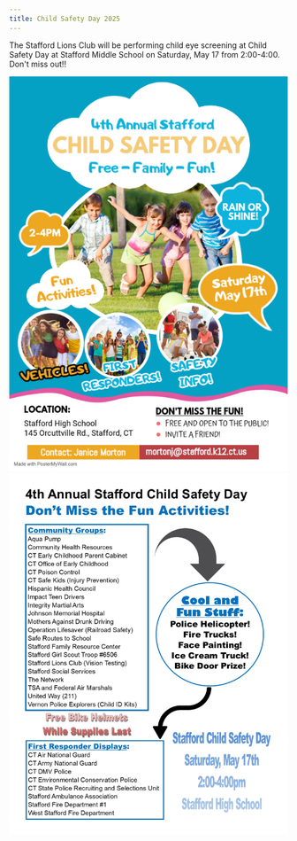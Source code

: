 ```yaml
---
title: Child Safety Day 2025
---
```

The Stafford Lions Club will be performing child eye screening at Child Safety Day at Stafford Middle School on Saturday, May 17 from 2:00-4:00. Don't miss out!!

<div class="row mb-3">
    <div class="col">
        <img class="img-fluid" src="/img/2025/safety/front.jpg" />
    </div>
    <div class="col">
        <img class="img-fluid" src="/img/2025/safety/back.jpg" />
    </div>
</div>

